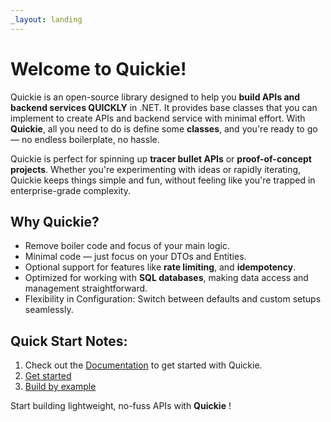```yaml
---
_layout: landing
---
```


# Welcome to **Quickie**!

Quickie is an open-source library designed to help you **build APIs and backend services QUICKLY** in .NET. It provides base classes that you can implement to create APIs and backend service with minimal effort. With **Quickie**, all you need to do is define some **classes**, and you're ready to go — no endless boilerplate, no hassle.

Quickie is perfect for spinning up **tracer bullet APIs** or **proof-of-concept projects**. Whether you're experimenting with ideas or rapidly iterating, Quickie keeps things simple and fun, without feeling like you're trapped in enterprise-grade complexity.

## Why Quickie?

- Remove boiler code and focus of your main logic.
- Minimal code — just focus on your DTOs and Entities.
- Optional support for features like **rate limiting**, and **idempotency**.
- Optimized for working with **SQL databases**, making data access and management straightforward.
- Flexibility in Configuration: Switch between defaults and custom setups seamlessly.

## Quick Start Notes:

1. Check out the [Documentation](https://sushantpt.github.io/Quickie/docs/introduction.html) to get started with Quickie.
2. [Get started](https://sushantpt.github.io/Quickie/docs/getting-started.html) 
3. [Build by example](https://sushantpt.github.io/Quickie/docs/examples.html) 


Start building lightweight, no-fuss APIs with **Quickie** !
